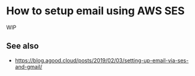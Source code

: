 # How to setup email using AWS SES

WIP

## See also

- https://blog.agood.cloud/posts/2019/02/03/setting-up-email-via-ses-and-gmail/
